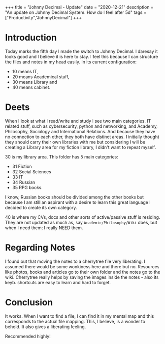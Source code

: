 +++
title = "Johnny Decimal - Update"
date = "2020-12-21"
description = "An update on Johnny Decimal System. How do I feel after 5d"
tags = ["Productivity","JohnnyDecimal"]
+++

# Introduction
Today marks the fifth day I made the switch to Johnny Decimal. I daresay it looks good and I believe it is here to stay. I feel this because I can structure the files and notes in my head easily. In its current configuration:
- 10 means IT, 
- 20 means Academical stuff,
- 30 means Library and 
- 40 means cabinet. 

# Deets
When I look at what I read/write and study I see two main categories. IT related stuff, such as cybersecurity, python and networking, and Academy, Philosophy, Sociology and International Relations. And because they have no connection to each other, they both have distinct areas. I initially thought they should carry their own libraries with me but considering I will be creating a Library area for my fiction library, I didn't want to repeat myself.

30 is my library area. This folder has 5 main categories:
- 31 Fiction
- 32 Social Sciences
- 33 IT
- 34 Russian
- 35 RPG books

I know, Russian books should be divided among the other books but because I am still an aspirant with a desire to learn this great language I decided to create its own category. 

40 is where my CVs, docs and other sorts of active/passive stuff is residing. They are not updated as much as, say `Academic/Philosophy/Wiki` does, but when I need them; I really NEED them.

# Regarding Notes
I found out that moving the notes to a cherrytree file very liberating. I assumed there would be some wonkiness here and there but no. Resources like photos, books and articles go to their own folder and the notes go to the wiki. Cherrytree really helps by saving the images inside the notes - also its keyb. shortcuts are easy to learn and hard to forget.

# Conclusion
It works. When I want to find a file, I can find it in my mental map and this corresponds to the actual file mapping. This, I believe, is a wonder to behold. It also gives a liberating feeling. 

Recommended highly!
